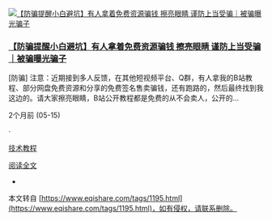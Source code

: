  [![【防骗提醒小白避坑】有人拿着免费资源骗钱 擦亮眼睛 谨防上当受骗｜被骗曝光骗子](https://www.eqishare.com/zb_users/upload/2024/05/202405171715908936368802.png)](https://www.eqishare.com/technology/1195.html "【防骗提醒小白避坑】有人拿着免费资源骗钱 擦亮眼睛 谨防上当受骗｜被骗曝光骗子") 

### [【防骗提醒小白避坑】有人拿着免费资源骗钱 擦亮眼睛 谨防上当受骗｜被骗曝光骗子](https://www.eqishare.com/technology/1195.html "【防骗提醒小白避坑】有人拿着免费资源骗钱 擦亮眼睛 谨防上当受骗｜被骗曝光骗子")

\[防骗\] 注意：近期接到多人反馈，在其他短视频平台、Q群，有人拿我的B站教程、部分网盘免费资源和分享的免费签名售卖骗钱，还有跑路的，然后最终找到我这边的。请大家擦亮眼睛，B站公开教程都是免费的从不会卖人，公开的...

2个月前 (05-15)

_·_

[技术教程](https://www.eqishare.com/category-technology.html "2个月前 (05-15)发布于技术教程")

[阅读全文](https://www.eqishare.com/technology/1195.html)

-

本文转自 [https://www.eqishare.com/tags/1195.html](https://www.eqishare.com/tags/1195.html)，如有侵权，请联系删除。